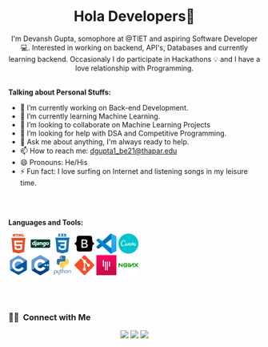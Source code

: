 <h1 align="center"> Hola Developers👋</h1>



<p align="center">I'm Devansh Gupta, somophore at @TIET and aspiring Software Developer💻. Interested in working on backend, API's, Databases and currently learning backend. Occasionaly I do participate in Hackathons 💡 and I have a love relationship with Programming.
<br />

<br/>

**Talking about Personal Stuffs:**
- 🔭 I’m currently working on Back-end Development.
- 🌱 I’m currently learning Machine Learning.
- 👯 I’m looking to collaborate on Machine Learning Projects
- 🤔 I’m looking for help with DSA and Competitive Programming.
- 💬 Ask me about anything, I'm always ready to help.
- 📫 How to reach me: dgupta1_be21@thapar.edu
- 😄 Pronouns: He/His
- ⚡ Fun fact: I love surfing on Internet and listening songs in my leisure time.


<br>
<br>



**Languages and Tools:**  
         
<a ><img src="https://raw.githubusercontent.com/devicons/devicon/master/icons/html5/html5-plain-wordmark.svg" alt="cplusplus" width="40" height="40"/></a>
<a ><img src="https://github.com/devicons/devicon/blob/master/icons/django/django-original.svg" alt="cplusplus" width="40" height="40"/></a>
<a ><img src="https://raw.githubusercontent.com/devicons/devicon/master/icons/css3/css3-plain-wordmark.svg" alt="cplusplus" width="40" height="40"/></a>
<a ><img src="https://raw.githubusercontent.com/devicons/devicon/master/icons/bootstrap/bootstrap-plain.svg" alt="cplusplus" width="40" height="40"/></a>
<a ><img src="https://raw.githubusercontent.com/devicons/devicon/master/icons/vscode/vscode-original.svg" alt="cplusplus" width="40" height="40"/></a>
<a ><img src="https://github.com/devicons/devicon/blob/master/icons/canva/canva-original.svg" alt="cplusplus" width="40" height="40"/></a>
<br/>
<a ><img src="https://raw.githubusercontent.com/devicons/devicon/master/icons/c/c-original.svg" alt="cplusplus" width="40" height="40"/></a>
<a ><img src="https://raw.githubusercontent.com/devicons/devicon/master/icons/cplusplus/cplusplus-original.svg" alt="cplusplus" width="40" height="40"/></a>
<a ><img src="https://raw.githubusercontent.com/devicons/devicon/master/icons/python/python-original-wordmark.svg" alt="cplusplus" width="40" height="40"/></a>
<a ><img src="https://raw.githubusercontent.com/devicons/devicon/master/icons/git/git-plain.svg" alt="cplusplus" width="40" height="40"/></a>
<a ><img src="https://github.com/PARAVPREET17/PARAVPREET17/blob/main/gitter.svg" alt="cplusplus" width="40" height="40"/></a>
<a ><img src="https://raw.githubusercontent.com/devicons/devicon/master/icons/nginx/nginx-original.svg" alt="cplusplus" width="40" height="40"/></a>
<br/>


<br>
<br>




### 🤝🏻 &nbsp;Connect with Me

<p align="center">
<a href="https://www.linkedin.com/in/devansh-gupta-206427230/"><img src="https://img.shields.io/badge/-Devansh%20Gupta-0077B5?style=flat&logo=Linkedin&logoColor=white"/></a>
<a href="mailto:dgupta1_be21@thapar.edu"><img src="https://img.shields.io/badge/-dgupta1_be21@thapar.edu-D14836?style=flat&logo=Gmail&logoColor=white"/></a>
<a href="https://www.instagram.com/_devansh__gupta_/"><img src="https://img.shields.io/badge/-@Devansh-E4405F?style=flat&logo=Instagram&logoColor=white"/></a>
</p>

